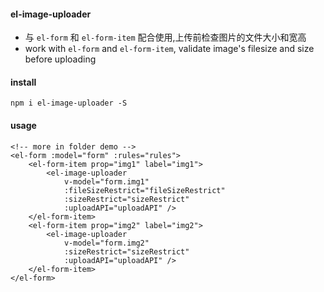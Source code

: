#### el-image-uploader
- 与 `el-form` 和 `el-form-item` 配合使用,上传前检查图片的文件大小和宽高  
- work with `el-form` and `el-form-item`, validate image's filesize and size before uploading  

#### install  
`npm i el-image-uploader -S`  
#### usage  
```
<!-- more in folder demo -->
<el-form :model="form" :rules="rules">
    <el-form-item prop="img1" label="img1">
        <el-image-uploader
            v-model="form.img1"
            :fileSizeRestrict="fileSizeRestrict"
            :sizeRestrict="sizeRestrict"
            :uploadAPI="uploadAPI" />
    </el-form-item>
    <el-form-item prop="img2" label="img2">
        <el-image-uploader
            v-model="form.img2"
            :sizeRestrict="sizeRestrict"
            :uploadAPI="uploadAPI" />
    </el-form-item>
</el-form>
```
